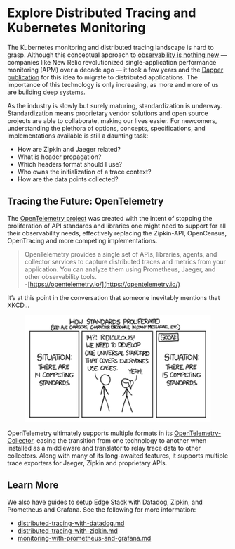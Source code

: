# Explore Distributed Tracing and Kubernetes Monitoring

The Kubernetes monitoring and distributed tracing landscape is hard to grasp. Although this conceptual approach to [observability is nothing new](https://www.getambassador.io/blog/distributed-tracing-java-kubernetes-edge-stack-api-gateway) — companies like New Relic revolutionized single-application performance monitoring (APM) over a decade ago — it took a few years and the [Dapper publication](https://research.google/pubs/pub36356/) for this idea to migrate to distributed applications. The importance of this technology is only increasing, as more and more of us are building deep systems.

As the industry is slowly but surely maturing, standardization is underway. Standardization means proprietary vendor solutions and open source projects are able to collaborate, making our lives easier. For newcomers, understanding the plethora of options, concepts, specifications, and implementations available is still a daunting task:

* How are Zipkin and Jaeger related?
* What is header propagation?
* Which headers format should I use?
* Who owns the initialization of a trace context?
* How are the data points collected?

## Tracing the Future: OpenTelemetry

The [OpenTelemetry project](https://opentelemetry.io/) was created with the intent of stopping the proliferation of API standards and libraries one might need to support for all their observability needs, effectively replacing the Zipkin-API, OpenCensus, OpenTracing and more competing implementations.

> OpenTelemetry provides a single set of APIs, libraries, agents, and collector services to capture distributed traces and metrics from your application. You can analyze them using Prometheus, Jaeger, and other observability tools.\
> -[https://opentelemetry.io/](https://opentelemetry.io/)

It’s at this point in the conversation that someone inevitably mentions that XKCD...

<figure><img src="../../.gitbook/assets/00 aes 15.png" alt=""><figcaption></figcaption></figure>

OpenTelemetry ultimately supports multiple formats in its [OpenTelemetry-Collector](https://github.com/open-telemetry/opentelemetry-collector), easing the transition from one technology to another when installed as a middleware and translator to relay trace data to other collectors. Along with many of its long-awaited features, it supports multiple trace exporters for Jaeger, Zipkin and proprietary APIs.

## Learn More

We also have guides to setup Edge Stack with Datadog, Zipkin, and Prometheus and Grafana. See the following for more information:

* [distributed-tracing-with-datadog.md](distributed-tracing-with-datadog.md "mention")
* [distributed-tracing-with-zipkin.md](distributed-tracing-with-zipkin.md "mention")
* [monitoring-with-prometheus-and-grafana.md](monitoring-with-prometheus-and-grafana.md "mention")
